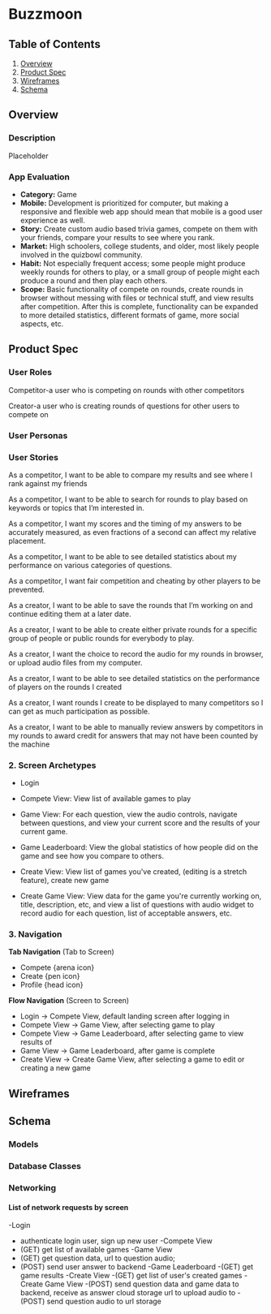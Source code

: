 

# Buzzmoon

## Table of Contents
1. [Overview](#Overview)
1. [Product Spec](#Product-Spec)
1. [Wireframes](#Wireframes)
1. [Schema](#Schema)

## Overview
### Description
Placeholder
### App Evaluation
- **Category:** Game
- **Mobile:** Development is prioritized for computer, but making a responsive and flexible web app should mean that mobile is a good user experience as well.
- **Story:** Create custom audio based trivia games, compete on them with your friends, compare your results to see where you rank.
- **Market:** High schoolers, college students, and older, most likely people involved in the quizbowl community. 
- **Habit:** Not especially frequent access; some people might produce weekly rounds for others to play, or a small group of people might each produce a round and then play each others.
- **Scope:** Basic functionality of compete on rounds, create rounds in browser without messing with files or technical stuff, and view results after competition. After this is complete, functionality can be expanded to more detailed statistics, different formats of game, more social aspects, etc. 

## Product Spec

### User Roles

Competitor-a user who is competing on rounds with other competitors

Creator-a user who is creating rounds of questions for other users to compete on

### User Personas


### User Stories

As a competitor, I want to be able to compare my results and see where I rank against my friends

As a competitor, I want to be able to search for rounds to play based on keywords or topics that I’m interested in.

As a competitor, I want my scores and the timing of my answers to be accurately measured, as even fractions of a second can affect my relative placement.

As a competitor, I want to be able to see detailed statistics about my performance on various categories of questions. 

As a competitor, I want fair competition and cheating by other players to be prevented.

As a creator, I want to be able to save the rounds that I’m working on and continue editing them at a later date.

As a creator, I want to be able to create either private rounds for a specific group of people or public rounds for everybody to play. 

As a creator, I want the choice to record the audio for my rounds in browser, or upload audio files from my computer. 

As a creator, I want to be able to see detailed statistics on the performance of players on the rounds I created

As a creator, I want rounds I create to be displayed to many competitors so I can get as much participation as possible. 

As a creator, I want to be able to manually review answers by competitors in my rounds to award credit for answers that may not have been counted by the machine

### 2. Screen Archetypes

* Login
* Compete View: View list of available games to play
* Game View: For each question, view the audio controls, navigate between questions, and view your current score and the results of your current game.
* Game Leaderboard: View the global statistics of how people did on the game and see how you compare to others. 

* Create View: View list of games you've created, (editing is a stretch feature), create new game
* Create Game View: View data for the game you're currently working on, title, description, etc, and view a list of questions with audio widget to record audio for each question, list of acceptable answers, etc.


### 3. Navigation

**Tab Navigation** (Tab to Screen)

* Compete {arena icon}
* Create  {pen icon}
* Profile {head icon}

**Flow Navigation** (Screen to Screen)

* Login -> Compete View, default landing screen after logging in
* Compete View -> Game View, after selecting game to play
* Compete View -> Game Leaderboard, after selecting game to view results of
* Game View -> Game Leaderboard, after game is complete
* Create View -> Create Game View, after selecting a game to edit or creating a new game



## Wireframes





## Schema 
### Models
### Database Classes


   
### Networking
#### List of network requests by screen

-Login
  - authenticate login user, sign up new user
-Compete View
  - (GET) get list of available games
-Game View
  - (GET) get question data, url to question audio;
  - (POST) send user answer to backend
-Game Leaderboard 
  -(GET) get game results
-Create View
  -(GET) get list of user's created games
-Create Game View
  -(POST) send question data and game data to backend, receive as answer cloud storage url to upload audio to
  -(POST) send question audio to url storage
   

